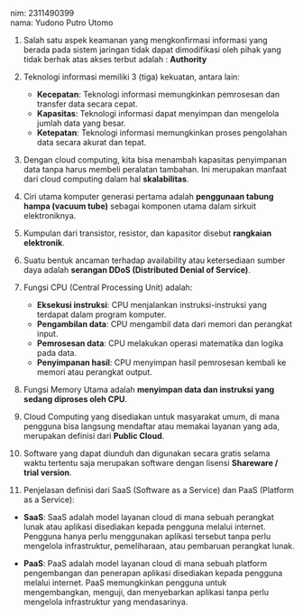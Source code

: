 nim: 2311490399\
nama: Yudono Putro Utomo

1. Salah satu aspek keamanan yang mengkonfirmasi informasi yang berada pada sistem jaringan tidak dapat dimodifikasi oleh pihak yang tidak berhak atas akses terbut adalah : **Authority**

2. Teknologi informasi memiliki 3 (tiga) kekuatan, antara lain:

   - **Kecepatan**: Teknologi informasi memungkinkan pemrosesan dan transfer data secara cepat.
   - **Kapasitas**: Teknologi informasi dapat menyimpan dan mengelola jumlah data yang besar.
   - **Ketepatan**: Teknologi informasi memungkinkan proses pengolahan data secara akurat dan tepat.

3. Dengan cloud computing, kita bisa menambah kapasitas penyimpanan data tanpa harus membeli peralatan tambahan. Ini merupakan manfaat dari cloud computing dalam hal **skalabilitas**.

4. Ciri utama komputer generasi pertama adalah **penggunaan tabung hampa (vacuum tube)** sebagai komponen utama dalam sirkuit elektroniknya.

5. Kumpulan dari transistor, resistor, dan kapasitor disebut **rangkaian elektronik**.

6. Suatu bentuk ancaman terhadap availability atau ketersediaan sumber daya adalah **serangan DDoS (Distributed Denial of Service)**.

7. Fungsi CPU (Central Processing Unit) adalah:

   - **Eksekusi instruksi**: CPU menjalankan instruksi-instruksi yang terdapat dalam program komputer.
   - **Pengambilan data**: CPU mengambil data dari memori dan perangkat input.
   - **Pemrosesan data**: CPU melakukan operasi matematika dan logika pada data.
   - **Penyimpanan hasil**: CPU menyimpan hasil pemrosesan kembali ke memori atau perangkat output.

8. Fungsi Memory Utama adalah **menyimpan data dan instruksi yang sedang diproses oleh CPU**.

9. Cloud Computing yang disediakan untuk masyarakat umum, di mana pengguna bisa langsung mendaftar atau memakai layanan yang ada, merupakan definisi dari **Public Cloud**.

10. Software yang dapat diunduh dan digunakan secara gratis selama waktu tertentu saja merupakan software dengan lisensi **Shareware / trial version**.

11. Penjelasan definisi dari SaaS (Software as a Service) dan PaaS (Platform as a Service):

   - **SaaS**: SaaS adalah model layanan cloud di mana sebuah perangkat lunak atau aplikasi disediakan kepada pengguna melalui internet. Pengguna hanya perlu menggunakan aplikasi tersebut tanpa perlu mengelola infrastruktur, pemeliharaan, atau pembaruan perangkat lunak.
   
   - **PaaS**: PaaS adalah model layanan cloud di mana sebuah platform pengembangan dan penerapan aplikasi disediakan kepada pengguna melalui internet. PaaS memungkinkan pengguna untuk mengembangkan, menguji, dan menyebarkan aplikasi tanpa perlu mengelola infrastruktur yang mendasarinya.